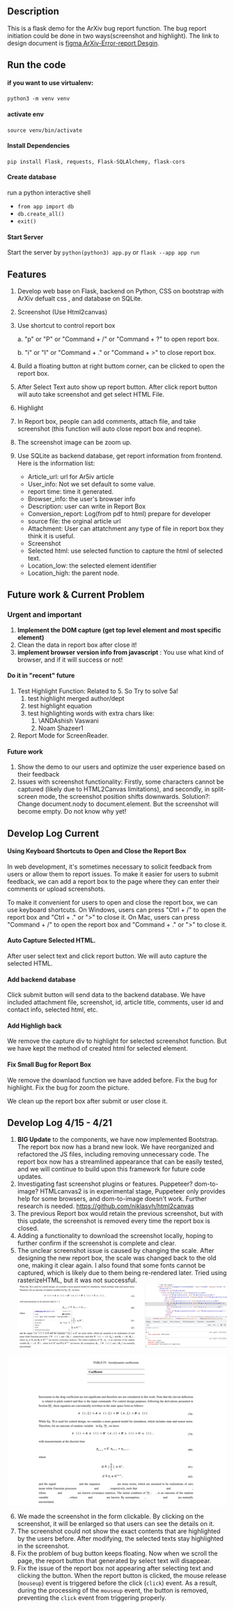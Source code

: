 ## Description

This is a flask demo for the ArXiv bug report function. The bug report initiation could be done in two ways(screenshot and highlight). The link to design document is [figma ArXiv-Error-report Desgin](https://www.figma.com/file/p13ZktQJEV8CXx3M7Z10fe/ArXiv-Error-report?node-id=0%3A1&t=gEav7Q8shh8D9Du0-1).

## Run the code

#### if you want to use virtualenv:
`python3 -m venv venv`

#### activate env
`source venv/bin/activate`

#### Install Dependencies

`pip install Flask, requests, Flask-SQLAlchemy, flask-cors`

#### Create database

run a python interactive shell

- `from app import db`
- `db.create_all()`
- `exit()`

#### Start Server

Start the server by `python(python3) app.py` or `flask --app app run`

## Features
1. Develop web base on Flask, backend on Python, CSS on  bootstrap with ArXiv defualt css , and database on SQLite. 

2. Screenshot (Use Html2canvas)

3. Use shortcut to control report box

   a. "p" or "P" or  "Command + /"  or "Command + ?" to open report box.

   b.  "i" or "I" or "Command + ." or "Command + >" to close report box.

4. Build a floating button at right buttom corner, can be clicked to open the report box. 

5. After Select Text auto show up report button. After click report button will auto take screenshot and get select HTML File.

6. Highlight

7. In Report box, people can add comments, attach file, and take screenshot (this function will auto close report box and reopne).

8. The screenshot image can be zoom up.

9. Use SQLite as backend database, get report information from frontend.  
   Here is the information list:

   - Article_url: url for Ar5iv article
   - User_info: Not we set default to some value.
   - report time: time it generated.
   - Browser_info: the user's browser info
   - Description: user can write in Report Box
   - Conversion_report: Log(from pdf to html) prepare for developer
   - source file: the orginal article url
   - Attachment: User can attatchment any type of file in report box they think it is useful.
   - Screenshot
   - Selected html: use selected function to capture the html of selected text.
   - Location_low: the selected element identifier
   - Location_high: the parent node.

## Future work & Current Problem
### Urgent and important

1. **Implement the DOM capture (get top level element and most specific element)**
2. Clean the data in report box after close it!
4. **implement browser version info from javascript** : You use what kind of browser, and if it will success or not!

#### Do it in "recent" future

1. Test Highlight Function: Related to 5. So Try to solve 5a!
   1. test highlight merged author/dept
   2. test highlight equation
   3. test highlighting words with extra chars like:
      1. \ANDAshish Vaswani
      2. Noam Shazeer1
2. Report Mode for ScreenReader.

#### Future work

1. Show the demo to our users and optimize the user experience based on their feedback
2. Issues with screenshot functionality: Firstly, some characters cannot be captured (likely due to HTML2Canvas limitations), and secondly, in split-screen mode, the screenshot position shifts downwards.
   Solution?: Change document.nody to document.element. But the screenshot will become empty. Do not know why yet!

## Develop Log Current

#### Using Keyboard Shortcuts to Open and Close the Report Box

In web development, it's sometimes necessary to solicit feedback from users or allow them to report issues. To make it easier for users to submit feedback, we can add a report box to the page where they can enter their comments or upload screenshots.

To make it convenient for users to open and close the report box, we can use keyboard shortcuts. On Windows, users can press "Ctrl + /" to open the report box and "Ctrl + ." or ">" to close it. On Mac, users can press "Command + /" to open the report box and "Command + ." or ">" to close it.

#### Auto Capture Selected HTML.
After user select text and click report button. We will auto capture the selected HTML.  

#### Add backend database

Click submit button will send data to the backend database. We have included attachment file, screenshot, id, article title, comments, user id and contact info, selected html, etc.

#### Add Highligh back

We remove the capture div to highlight for  selected screenshot function. But we have kept the method of created html for selected element.

#### Fix Small Bug for Report Box

We remove the downlaod function we have added before. Fix the bug for highlight. Fix the bug for zoom the picture. 

We clean up the report box after submit or user close it. 


## Develop Log 4/15 - 4/21
1. **BIG Update** to the components, we have now implemented Bootstrap. The report box now has a brand new look. We have reorganized and refactored the JS files, including removing unnecessary code. The report box now has a streamlined appearance that can be easily tested, and we will continue to build upon this framework for future code updates.
2. Investigating fast screenshot plugins or features. Puppeteer? dom-to-image? HTMLcanvas2 is in experimental stage, Puppeteer only provides help for some browsers, and dom-to-image doesn't work. Further research is needed. https://github.com/niklasvh/html2canvas
3. The previous Report box would retain the previous screenshot, but with this update, the screenshot is removed every time the report box is closed.
4. Adding a functionality to download the screenshot locally, hoping to further confirm if the screenshot is complete and clear.
5. The unclear screenshot issue is caused by changing the scale. After designing the new report box, the scale was changed back to the old one, making it clear again. I also found that some fonts cannot be captured, which is likely due to them being re-rendered later. Tried using rasterizeHTML, but it was not successful.![](assets/image-20230420001656731.png)

![image-20230420001808605](assets/image-20230420001808605.png)

6. We made the screenshot in the form clickable. By clicking on the screenshot, it will be enlarged so that users can see the details on it.
7. The screenshot could not show the exact contents that are highlighted by the users before. After modifying, the selected texts stay highlighted in the screenshot.
8. Fix the problem of bug button keeps floating. Now when we scroll the page, the report button that generated by select text will disappear. 
9. Fix the issue of the report box not appearing after selecting text and clicking the button. When the report button is clicked, the mouse release (`mouseup`) event is triggered before the click (`click`) event. As a result, during the processing of the `mouseup` event, the button is removed, preventing the `click` event from triggering properly.
